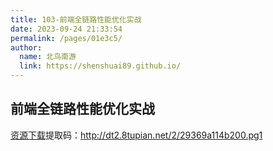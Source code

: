 ```yaml
---
title: 103-前端全链路性能优化实战
date: 2023-09-24 21:33:54
permalink: /pages/01e3c5/
author: 
  name: 北鸟南游
  link: https://shenshuai89.github.io/
---
```

## 前端全链路性能优化实战



[资源下载](https://www.aliyundrive.com/s/xoFjRGw1CqG)提取码：http://dt2.8tupian.net/2/29369a114b200.pg1
